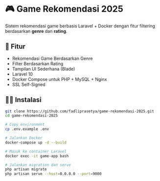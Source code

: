 # 🎮 Game Rekomendasi 2025

Sistem rekomendasi game berbasis Laravel + Docker dengan fitur filtering berdasarkan **genre** dan **rating**.

## 🚀 Fitur

- Rekomendasi Game Berdasarkan Genre
- Filter Berdasarkan Rating
- Tampilan UI Sederhana (Blade)
- Laravel 10
- Docker Compose untuk PHP + MySQL + Nginx
- SSL Self-Signed

## 🧑‍💻 Instalasi

```bash
git clone https://github.com/fadliprasetya/game-rekomendasi-2025.git
cd game-rekomendasi-2025

# Copy environment
cp .env.example .env

# Jalankan Docker
docker-compose up -d --build

# Masuk ke container Laravel
docker exec -it game-app bash

# Jalankan migration dan serve
php artisan migrate
php artisan serve --host=0.0.0.0 --port=9000
